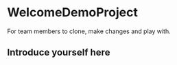 # WelcomeDemoProject

For team members to clone, make changes and play with.

## Introduce yourself here
